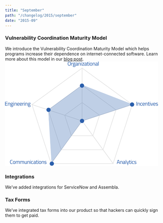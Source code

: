 ```yaml
---
title: "September"
path: "/changelog/2015/september"
date: "2015-09"
---
```


### Vulnerability Coordination Maturity Model
We introduce the Vulnerability Coordination Maturity Model which helps programs increase their dependence on internet-connected software. Learn more about this model in our [blog post](https://hackerone.com/blog/vulnerability-coordination-maturity-model
).
![sep_2015_maturity_model](./images/sep_2015_maturity_model.png)

### Integrations
We’ve added integrations for ServiceNow and Assembla.

### Tax Forms
We’ve integrated tax forms into our product so that hackers can quickly sign them to get paid.
